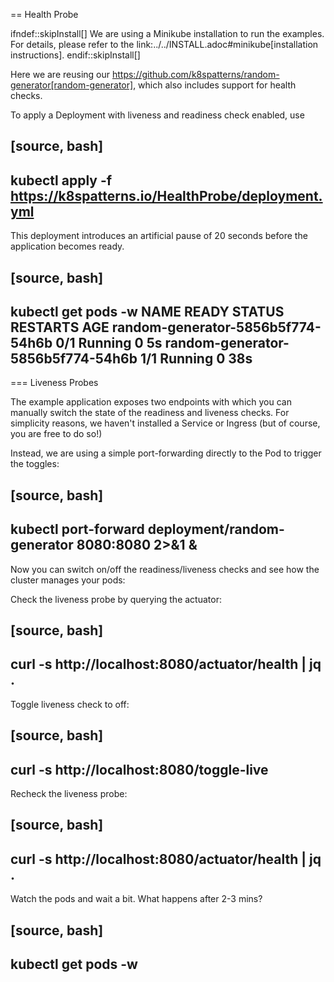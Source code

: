 == Health Probe

ifndef::skipInstall[]
We are using a Minikube installation to run the examples. For details, please refer to the link:../../INSTALL.adoc#minikube[installation instructions].
endif::skipInstall[]

Here we are reusing our https://github.com/k8spatterns/random-generator[random-generator], which also includes support for health checks.

To apply a Deployment with liveness and readiness check enabled, use

[source, bash]
----
kubectl apply -f https://k8spatterns.io/HealthProbe/deployment.yml
----

This deployment introduces an artificial pause of 20 seconds before the application becomes ready.

[source, bash]
----
kubectl get pods -w
NAME                                READY   STATUS        RESTARTS   AGE
random-generator-5856b5f774-54h6b   0/1     Running       0          5s
random-generator-5856b5f774-54h6b   1/1     Running       0          38s
----

=== Liveness Probes

The example application exposes two endpoints with which you can manually switch the state of the readiness and liveness checks.
For simplicity reasons, we haven't installed a Service or Ingress (but of course, you are free to do so!)

Instead, we are using a simple port-forwarding directly to the Pod to trigger the toggles:

[source, bash]
----
kubectl port-forward deployment/random-generator 8080:8080 2>&1 &
----

Now you can switch on/off the readiness/liveness checks and see how the cluster manages your pods:

Check the liveness probe by querying the actuator:

[source, bash]
----
curl -s http://localhost:8080/actuator/health | jq .
----

Toggle liveness check to off:

[source, bash]
----
curl -s http://localhost:8080/toggle-live
----

Recheck the liveness probe:

[source, bash]
----
curl -s http://localhost:8080/actuator/health | jq .
----

Watch the pods and wait a bit. What happens after 2-3 mins?

[source, bash]
----
kubectl get pods -w
----